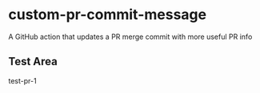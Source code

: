 # custom-pr-commit-message

A GitHub action that updates a PR merge commit with more useful PR info

## Test Area

test-pr-1
